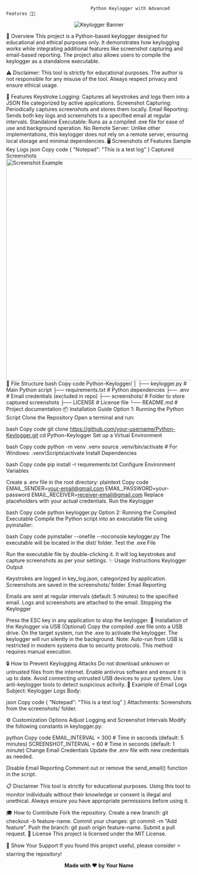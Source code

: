 									Python Keylogger with Advanced Features 🔑📸
<p align="center"> <img src="https://via.placeholder.com/700x250.png?text=Python+Keylogger+Project" alt="Keylogger Banner"> </p>
📖 Overview
This project is a Python-based keylogger designed for educational and ethical purposes only. It demonstrates how keylogging works while integrating additional features like screenshot capturing and email-based reporting. The project also allows users to compile the keylogger as a standalone executable.

⚠️ Disclaimer: This tool is strictly for educational purposes. The author is not responsible for any misuse of the tool. Always respect privacy and ensure ethical usage.

🚀 Features
Keystroke Logging: Captures all keystrokes and logs them into a JSON file categorized by active applications.
Screenshot Capturing: Periodically captures screenshots and stores them locally.
Email Reporting: Sends both key logs and screenshots to a specified email at regular intervals.
Standalone Executable: Runs as a compiled .exe file for ease of use and background operation.
No Remote Server: Unlike other implementations, this keylogger does not rely on a remote server, ensuring local storage and minimal dependencies.
🖥️ Screenshots of Features
Sample Key Logs
json
Copy code
{
  "Notepad": "This is a test log"
}
Captured Screenshots
<img src="https://via.placeholder.com/600x300" alt="Screenshot Example" width="600">
📂 File Structure
bash
Copy code
Python-Keylogger/
│
├── keylogger.py         # Main Python script
├── requirements.txt     # Python dependencies
├── .env                 # Email credentials (excluded in repo)
├── screenshots/         # Folder to store captured screenshots
├── LICENSE              # License file
└── README.md            # Project documentation
📦 Installation Guide
Option 1: Running the Python Script
Clone the Repository
Open a terminal and run:

bash
Copy code
git clone https://github.com/your-username/Python-Keylogger.git
cd Python-Keylogger
Set up a Virtual Environment

bash
Copy code
python -m venv .venv
source .venv/bin/activate  # For Windows: .venv\Scripts\activate
Install Dependencies

bash
Copy code
pip install -r requirements.txt
Configure Environment Variables

Create a .env file in the root directory:
plaintext
Copy code
EMAIL_SENDER=your-email@gmail.com
EMAIL_PASSWORD=your-password
EMAIL_RECEIVER=receiver-email@gmail.com
Replace placeholders with your actual credentials.
Run the Keylogger

bash
Copy code
python keylogger.py
Option 2: Running the Compiled Executable
Compile the Python script into an executable file using pyinstaller:

bash
Copy code
pyinstaller --onefile --noconsole keylogger.py
The executable will be located in the dist/ folder.
Test the .exe File

Run the executable file by double-clicking it.
It will log keystrokes and capture screenshots as per your settings.
✨ Usage Instructions
Keylogger Output

Keystrokes are logged in key_log.json, categorized by application.
Screenshots are saved in the screenshots/ folder.
Email Reporting

Emails are sent at regular intervals (default: 5 minutes) to the specified email.
Logs and screenshots are attached to the email.
Stopping the Keylogger

Press the ESC key in any application to stop the keylogger.
📜 Installation of the Keylogger via USB (Optional)
Copy the compiled .exe file onto a USB drive.
On the target system, run the .exe to activate the keylogger.
The keylogger will run silently in the background.
Note: Auto-run from USB is restricted in modern systems due to security protocols. This method requires manual execution.

🔒 How to Prevent Keylogging Attacks
Do not download unknown or untrusted files from the internet.
Enable antivirus software and ensure it is up to date.
Avoid connecting untrusted USB devices to your system.
Use anti-keylogger tools to detect suspicious activity.
📧 Example of Email Logs
Subject: Keylogger Logs
Body:

json
Copy code
{
  "Notepad": "This is a test log"
}
Attachments: Screenshots from the screenshots/ folder.

⚙️ Customization Options
Adjust Logging and Screenshot Intervals
Modify the following constants in keylogger.py:

python
Copy code
EMAIL_INTERVAL = 300  # Time in seconds (default: 5 minutes)
SCREENSHOT_INTERVAL = 60  # Time in seconds (default: 1 minute)
Change Email Credentials
Update the .env file with new credentials as needed.

Disable Email Reporting
Comment out or remove the send_email() function in the script.

📋 Disclaimer
This tool is strictly for educational purposes. Using this tool to monitor individuals without their knowledge or consent is illegal and unethical. Always ensure you have appropriate permissions before using it.

🎓 How to Contribute
Fork the repository.
Create a new branch: git checkout -b feature-name.
Commit your changes: git commit -m "Add feature".
Push the branch: git push origin feature-name.
Submit a pull request.
📜 License
This project is licensed under the MIT License.

🌟 Show Your Support
If you found this project useful, please consider ⭐ starring the repository!

<p align="center"> <b>Made with ❤️ by Your Name</b> </p>
